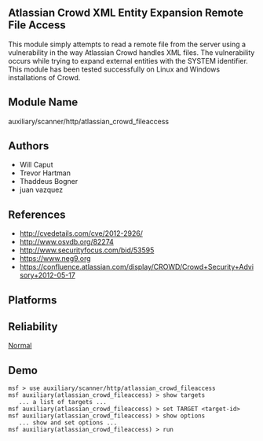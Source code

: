 ## Atlassian Crowd XML Entity Expansion Remote File Access

This module simply attempts to read a remote file from the 
server using a vulnerability in the way Atlassian Crowd 
handles XML files. The vulnerability occurs while trying to 
expand external entities with the SYSTEM identifier. This 
module has been tested successfully on Linux and Windows 
installations of Crowd.


## Module Name
auxiliary/scanner/http/atlassian_crowd_fileaccess

## Authors
* Will Caput
* Trevor Hartman
* Thaddeus Bogner
* juan vazquez


## References
* http://cvedetails.com/cve/2012-2926/
* http://www.osvdb.org/82274
* http://www.securityfocus.com/bid/53595
* https://www.neg9.org
* https://confluence.atlassian.com/display/CROWD/Crowd+Security+Advisory+2012-05-17




## Platforms


## Reliability
[Normal](https://github.com/rapid7/metasploit-framework/wiki/Exploit-Ranking)

## Demo

```
msf > use auxiliary/scanner/http/atlassian_crowd_fileaccess
msf auxiliary(atlassian_crowd_fileaccess) > show targets
   ... a list of targets ...
msf auxiliary(atlassian_crowd_fileaccess) > set TARGET <target-id>
msf auxiliary(atlassian_crowd_fileaccess) > show options
   ... show and set options ...
msf auxiliary(atlassian_crowd_fileaccess) > run
```
    
    